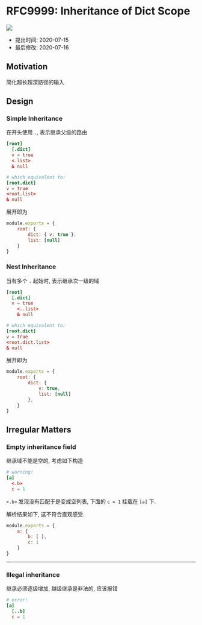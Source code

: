 RFC9999: Inheritance of Dict Scope
==================================
![](https://img.shields.io/badge/Stage-Proposal-inactive.svg?style=flat-square)

- 提出时间: 2020-07-15
- 最后修改: 2020-07-16

## Motivation

简化超长超深路径的输入

## Design

### Simple Inheritance

在开头使用 `.`, 表示继承父级的路由

```toml
[root]
  [.dict]
  v = true
  <.list>
  & null

# which equivalent to:
[root.dict]
v = true
<root.list>
& null
```

展开即为

```js
module.exports = {
    root: {
        dict: { v: true },
        list: [null]
    }
}
```

### Nest Inheritance

当有多个 `.` 起始时, 表示继承次一级的域

```toml
[root]
  [.dict]
  v = true
    <..list>
    & null

# which equivalent to:
[root.dict]
v = true
<root.dict.list>
& null
```

展开即为

```js
module.exports = {
    root: {
        dict: {
            v: true,
            list: [null]
        },
    }
}
```

## Irregular Matters

### Empty inheritance field

继承域不能是空的, 考虑如下构造

```toml
# warning!
[a]
  <.b>
  c = 1
```

`<.b>` 发现没有匹配于是变成空列表, 下面的 `c = 1` 挂载在 `[a]` 下.

解析结果如下, 这不符合直观感受.

```js
module.exports = {
    a: {
        b: [ ],
        c: 1
    }
}
```

---

### Illegal inheritance

继承必须逐级增加, 越级继承是非法的, 应该报错

```toml
# error!
[a]
  [..b]
  c = 1
```

